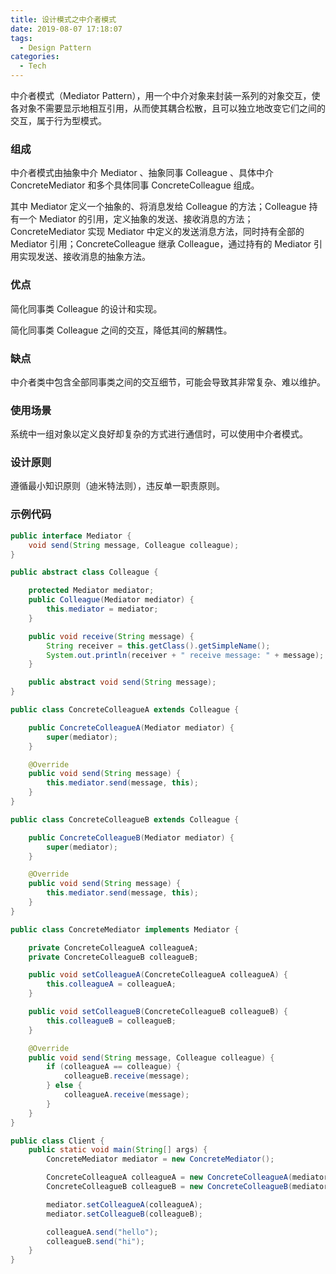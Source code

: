 ```yaml
---
title: 设计模式之中介者模式
date: 2019-08-07 17:18:07
tags:
  - Design Pattern
categories:
  - Tech
---
```


中介者模式（Mediator Pattern），用一个中介对象来封装一系列的对象交互，使各对象不需要显示地相互引用，从而使其耦合松散，且可以独立地改变它们之间的交互，属于行为型模式。



<!-- more -->



### 组成

中介者模式由抽象中介 Mediator 、抽象同事 Colleague 、具体中介 ConcreteMediator 和多个具体同事 ConcreteColleague 组成。

其中 Mediator 定义一个抽象的、将消息发给 Colleague 的方法；Colleague 持有一个 Mediator 的引用，定义抽象的发送、接收消息的方法；ConcreteMediator 实现 Mediator 中定义的发送消息方法，同时持有全部的 Mediator 引用；ConcreteColleague 继承 Colleague，通过持有的 Mediator 引用实现发送、接收消息的抽象方法。



### 优点

简化同事类 Colleague 的设计和实现。

简化同事类 Colleague 之间的交互，降低其间的解耦性。



### 缺点

中介者类中包含全部同事类之间的交互细节，可能会导致其非常复杂、难以维护。



### 使用场景

系统中一组对象以定义良好却复杂的方式进行通信时，可以使用中介者模式。



### 设计原则

遵循最小知识原则（迪米特法则），违反单一职责原则。



### 示例代码

```java
public interface Mediator {
    void send(String message, Colleague colleague);
}

public abstract class Colleague {

    protected Mediator mediator;
    public Colleague(Mediator mediator) {
        this.mediator = mediator;
    }

    public void receive(String message) {
        String receiver = this.getClass().getSimpleName();
        System.out.println(receiver + " receive message: " + message);
    }

    public abstract void send(String message);
}

public class ConcreteColleagueA extends Colleague {

    public ConcreteColleagueA(Mediator mediator) {
        super(mediator);
    }

    @Override
    public void send(String message) {
        this.mediator.send(message, this);
    }
}

public class ConcreteColleagueB extends Colleague {

    public ConcreteColleagueB(Mediator mediator) {
        super(mediator);
    }

    @Override
    public void send(String message) {
        this.mediator.send(message, this);
    }
}

public class ConcreteMediator implements Mediator {

    private ConcreteColleagueA colleagueA;
    private ConcreteColleagueB colleagueB;

    public void setColleagueA(ConcreteColleagueA colleagueA) {
        this.colleagueA = colleagueA;
    }

    public void setColleagueB(ConcreteColleagueB colleagueB) {
        this.colleagueB = colleagueB;
    }

    @Override
    public void send(String message, Colleague colleague) {
        if (colleagueA == colleague) {
            colleagueB.receive(message);
        } else {
            colleagueA.receive(message);
        }
    }
}

public class Client {
    public static void main(String[] args) {
        ConcreteMediator mediator = new ConcreteMediator();

        ConcreteColleagueA colleagueA = new ConcreteColleagueA(mediator);
        ConcreteColleagueB colleagueB = new ConcreteColleagueB(mediator);

        mediator.setColleagueA(colleagueA);
        mediator.setColleagueB(colleagueB);

        colleagueA.send("hello");
        colleagueB.send("hi");
    }
}
```

